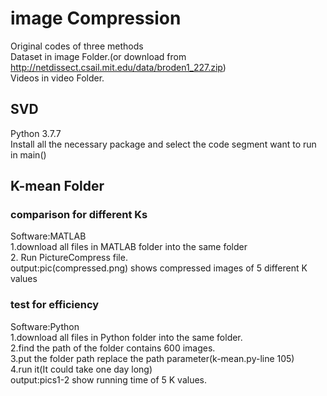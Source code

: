 # image Compression 
Original codes of three methods<br>
Dataset in image Folder.(or download from http://netdissect.csail.mit.edu/data/broden1_227.zip)<br>
Videos in video Folder.

## SVD
Python 3.7.7<br>
Install all the necessary package and select the code segment want to run in main()

## K-mean Folder

### comparison for different Ks
Software:MATLAB<br>
1.download all files in MATLAB folder into the same folder<br> 2. Run PictureCompress file.<br>
output:pic(compressed.png) shows compressed images of 5 different K values  

### test for efficiency
Software:Python<br>
1.download all files in Python folder into the same folder.<br>
2.find the path of the folder contains 600 images. <br>
3.put the folder path replace the path parameter(k-mean.py-line 105)<br>
4.run it(It could take one day long)<br>
output:pics1-2 show running time of 5 K values.
